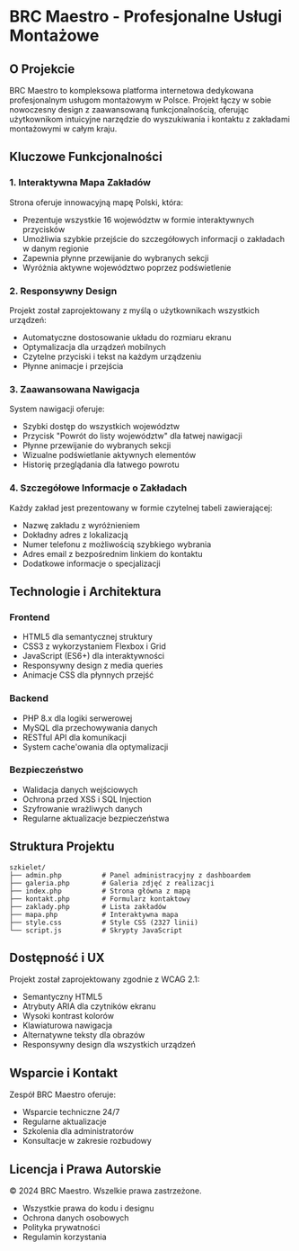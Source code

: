 # BRC Maestro - Profesjonalne Usługi Montażowe

## O Projekcie

BRC Maestro to kompleksowa platforma internetowa dedykowana profesjonalnym usługom montażowym w Polsce. Projekt łączy w sobie nowoczesny design z zaawansowaną funkcjonalnością, oferując użytkownikom intuicyjne narzędzie do wyszukiwania i kontaktu z zakładami montażowymi w całym kraju.

## Kluczowe Funkcjonalności

### 1. Interaktywna Mapa Zakładów
Strona oferuje innowacyjną mapę Polski, która:
- Prezentuje wszystkie 16 województw w formie interaktywnych przycisków
- Umożliwia szybkie przejście do szczegółowych informacji o zakładach w danym regionie
- Zapewnia płynne przewijanie do wybranych sekcji
- Wyróżnia aktywne województwo poprzez podświetlenie

### 2. Responsywny Design
Projekt został zaprojektowany z myślą o użytkownikach wszystkich urządzeń:
- Automatyczne dostosowanie układu do rozmiaru ekranu
- Optymalizacja dla urządzeń mobilnych
- Czytelne przyciski i tekst na każdym urządzeniu
- Płynne animacje i przejścia

### 3. Zaawansowana Nawigacja
System nawigacji oferuje:
- Szybki dostęp do wszystkich województw
- Przycisk "Powrót do listy województw" dla łatwej nawigacji
- Płynne przewijanie do wybranych sekcji
- Wizualne podświetlanie aktywnych elementów
- Historię przeglądania dla łatwego powrotu

### 4. Szczegółowe Informacje o Zakładach
Każdy zakład jest prezentowany w formie czytelnej tabeli zawierającej:
- Nazwę zakładu z wyróżnieniem
- Dokładny adres z lokalizacją
- Numer telefonu z możliwością szybkiego wybrania
- Adres email z bezpośrednim linkiem do kontaktu
- Dodatkowe informacje o specjalizacji

## Technologie i Architektura

### Frontend
- HTML5 dla semantycznej struktury
- CSS3 z wykorzystaniem Flexbox i Grid
- JavaScript (ES6+) dla interaktywności
- Responsywny design z media queries
- Animacje CSS dla płynnych przejść

### Backend
- PHP 8.x dla logiki serwerowej
- MySQL dla przechowywania danych
- RESTful API dla komunikacji
- System cache'owania dla optymalizacji

### Bezpieczeństwo
- Walidacja danych wejściowych
- Ochrona przed XSS i SQL Injection
- Szyfrowanie wrażliwych danych
- Regularne aktualizacje bezpieczeństwa

## Struktura Projektu

```
szkielet/
├── admin.php          # Panel administracyjny z dashboardem
├── galeria.php        # Galeria zdjęć z realizacji
├── index.php          # Strona główna z mapą
├── kontakt.php        # Formularz kontaktowy
├── zaklady.php        # Lista zakładów
├── mapa.php           # Interaktywna mapa
├── style.css          # Style CSS (2327 linii)
└── script.js          # Skrypty JavaScript
```

## Dostępność i UX

Projekt został zaprojektowany zgodnie z WCAG 2.1:
- Semantyczny HTML5
- Atrybuty ARIA dla czytników ekranu
- Wysoki kontrast kolorów
- Klawiaturowa nawigacja
- Alternatywne teksty dla obrazów
- Responsywny design dla wszystkich urządzeń

## Wsparcie i Kontakt

Zespół BRC Maestro oferuje:
- Wsparcie techniczne 24/7
- Regularne aktualizacje
- Szkolenia dla administratorów
- Konsultacje w zakresie rozbudowy

## Licencja i Prawa Autorskie

© 2024 BRC Maestro. Wszelkie prawa zastrzeżone.
- Wszystkie prawa do kodu i designu
- Ochrona danych osobowych
- Polityka prywatności
- Regulamin korzystania
